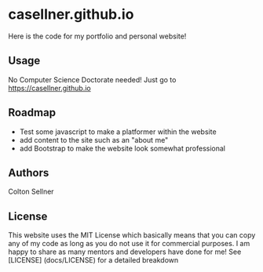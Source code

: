 # casellner.github.io
Here is the code for my portfolio and personal website!

## Usage
No Computer Science Doctorate needed! Just go to https://casellner.github.io

## Roadmap
- Test some javascript to make a platformer within the website
- add content to the site such as an "about me"
- add Bootstrap to make the website look somewhat professional

## Authors
Colton Sellner

## License
This website uses the MIT License which basically means that you can copy any of my code as long as you do not use it for commercial purposes. I am happy to share as many mentors and developers have done for me!
See [LICENSE] (docs/LICENSE) for a detailed breakdown
